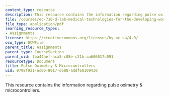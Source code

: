 ```yaml
---
content_type: resource
description: This resource contains the information regarding pulse oximetry & microcontrollers.
file: /courses/ec-710-d-lab-medical-technologies-for-the-developing-world-spring-2010/9798f931ac068017d688addf60109430_MITEC_710S10_pulseox.pdf
file_type: application/pdf
learning_resource_types:
- Assignments
license: https://creativecommons.org/licenses/by-nc-sa/4.0/
ocw_type: OCWFile
parent_title: Assignments
parent_type: CourseSection
parent_uid: fba44aef-aca5-c08e-c21b-aa606017c091
resourcetype: Document
title: Pulse Oximetry & Microcontrollers
uid: 9798f931-ac06-8017-d688-addf60109430
---
```

This resource contains the information regarding pulse oximetry & microcontrollers.